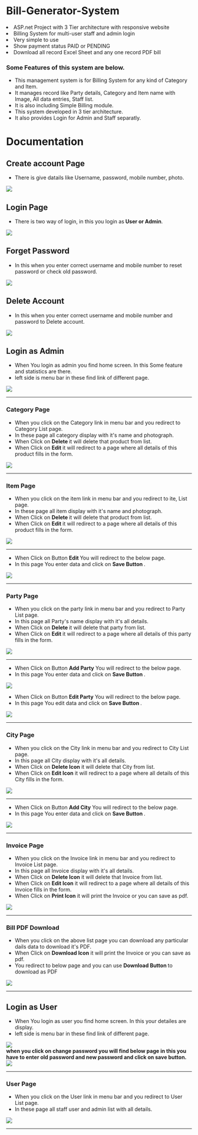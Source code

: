 # Bill-Generator-System
<li> ASP.net Project with 3 Tier architecture with responsive website <br/> </li>
<li> Billing System for multi-user staff and admin login <br/> </li>
<li> Very simple to use <br/> </li>
<li> Show payment status PAID or PENDING <br/> </li>
<li> Download all record Excel Sheet and any one record PDF bill </li>

<h3> Some Features of this system are below.</h3>

 <ul>
         <li>This management system is for Billing System for any kind of Category and Item.</li>
         <li>It manages record like Party details, Category and Item name with Image, All data entries, Staff list.</li>
         <li>It is also including Simple Billing module.</li>
         <li>	This system developed in 3 tier architecture.</li>
         <li>It also provides Login for Admin and Staff separatly.</li>

 </ul>

# Documentation
<h2>Create account Page </h2>
<ul>
<li> There is give datails like Username, password, mobile number, photo.</li>
</ul>
<img src="https://github.com/ParthPatel1912/Bill-Generator-System/blob/main/Image/create%20account.png" class="img-fluid">
<h2>Login Page </h2>
<ul>
<li> There is two way of login, in this you login as<b> User or Admin</b>.</li>
</ul>
<img src="https://github.com/ParthPatel1912/Bill-Generator-System/blob/main/Image/login.png" class="img-fluid">
       <h2> Forget Password </h2>
       <ul>
       <li> In this when you enter correct username and mobile number to reset password or check old password.</li>
       </ul>
<img src="https://github.com/ParthPatel1912/Bill-Generator-System/blob/main/Image/forget%20password.png" class="img-fluid">
<h2> Delete Account </h2>
       <ul>
       <li> In this when you enter correct username and mobile number and password to Delete account.</li>
       </ul>
<img src="https://github.com/ParthPatel1912/Bill-Generator-System/blob/main/Image/delete%20account.png" class="img-fluid">
<h2> Login as Admin </h2>
<ul>
 <li> When You login as admin you find home screen. In this Some feature and statistics are there.</li>
 <li> left side is menu bar in these find link of different page.</li>
 </ul>
 <img src="https://github.com/ParthPatel1912/Bill-Generator-System/blob/main/Image/home.png" class="img-fluid">   <hr>
 <h3>Category Page </h3>
 <ul>
 <li> When you click on the Category link in menu bar and you redirect to Category List page.</li>
 <li> In these page all category display with it's name and photograph.</li>
 <li> When Click on <b> Delete </b> it will delete that product from list.</li>
  <li> When Click on <b> Edit </b> it will redirect to a page where all details of this product fills in the form.</li>
 </ul>
  <img src="https://github.com/ParthPatel1912/Bill-Generator-System/blob/main/Image/category.png" class="img-fluid"> 
  <hr>
  
  <h3>Item Page </h3>
 <ul>
 <li> When you click on the item link in menu bar and you redirect to ite, List page.</li>
 <li> In these page all item display with it's name and photograph.</li>
 <li> When Click on <b> Delete </b> it will delete that product from list.</li>
  <li> When Click on <b> Edit </b> it will redirect to a page where all details of this product fills in the form.</li>
 </ul>
  <img src="https://github.com/ParthPatel1912/Bill-Generator-System/blob/main/Image/item.png" class="img-fluid"> 
  <hr>
  <ul>
 <li>  When Click on Button <b> Edit </b> You will redirect to the below page.</li>
 <li> In this page You enter data and click on <b>Save Button </b>.</li>
 </ul>
   <img src="https://github.com/ParthPatel1912/Bill-Generator-System/blob/main/Image/item%20edit.png" class="img-fluid"> <hr />
  
  <h3>Party Page </h3>
 <ul>
 <li> When you click on the party link in menu bar and you redirect to Party List page.</li>
 <li> In this page all Party's name display with it's all details.</li>
 <li> When Click on <b> Delete </b> it will delete that party from list.</li>
  <li> When Click on <b> Edit </b> it will redirect to a page where all details of this party fills in the form.</li>
 </ul>
  <img src="https://github.com/ParthPatel1912/Bill-Generator-System/blob/main/Image/party.png" class="img-fluid"> 
  <hr>
  <ul>
 <li>  When Click on Button <b> Add Party</b> You will redirect to the below page.</li>
 <li> In this page You enter data and click on <b>Save Button </b>.</li>
 </ul>
   <img src="https://github.com/ParthPatel1912/Bill-Generator-System/blob/main/Image/party%20add.png" class="img-fluid">
   <ul>
 <li>  When Click on Button <b> Edit Party</b> You will redirect to the below page.</li>
 <li> In this page You edit data and click on <b>Save Button </b>.</li>
 </ul>
    <img src="https://github.com/ParthPatel1912/Bill-Generator-System/blob/main/Image/party%20edit.png" class="img-fluid">   <hr>
   
   
 
<h3>City Page </h3>
 <ul>
 <li> When you click on the City link in menu bar and you redirect to City List page.</li>
 <li> In this page all City display with it's all details.</li>
 <li> When Click on <b> Delete Icon</b> it will delete that City from list.</li>
  <li> When Click on <b> Edit Icon</b> it will redirect to a page where all details of this City fills in the form.</li>
 </ul>
  <img src="https://github.com/ParthPatel1912/Bill-Generator-System/blob/main/Image/city.png" class="img-fluid"> 
  <hr>
  <ul>
 <li>  When Click on Button <b> Add City</b> You will redirect to the below page.</li>
 <li> In this page You enter data and click on <b>Save Button </b>.</li>
 </ul>
   <img src="https://github.com/ParthPatel1912/Bill-Generator-System/blob/main/Image/city%20edit.png" class="img-fluid"> <hr> 
  
  <h3>Invoice Page </h3>
 <ul>
 <li> When you click on the Invoice link in menu bar and you redirect to Invoice List page.</li>
 <li> In this page all Invoice display with it's all details.</li>
 <li> When Click on <b> Delete Icon</b> it will delete that Invoice from list.</li>
  <li> When Click on <b> Edit Icon</b> it will redirect to a page where all details of this Invoice fills in the form.</li>
   <li> When Click on <b> Print Icon</b> it will print the Invoice or you can save as pdf.</li>
 </ul>
  <img src="https://github.com/ParthPatel1912/Bill-Generator-System/blob/main/Image/bill.png" class="img-fluid"> 
  <hr>
  
  <h3> Bill PDF Download </h3>
 <ul>
 <li> When you click on the above list page you can download any particular dails data to download it's PDF.</li>
   <li> When Click on <b> Download Icon</b> it will print the Invoice or you can save as pdf.</li>
 <li> You redirect to below page and you can use <b> Download Button </b> to download as PDF </li>
 </ul>
  <img src="https://github.com/ParthPatel1912/Bill-Generator-System/blob/main/Image/pdf.png" class="img-fluid"> 
  <hr>
  
<h2> Login as User </h2>
<ul>
 <li> When You login as user you find home screen. In this your detailes are display.</li>
 <li>left side is menu bar in these find link of different page.</li>
 </ul>
 <img src="https://github.com/RishitKundariya/WholeSaleManagementSystem/blob/main/Image/User_Home.png" class="img-fluid"> <br>
 <b> when you click on change password you will find below page in this you have to enter old password and new password and click on save button.</b><br>
 <img src="https://github.com/RishitKundariya/WholeSaleManagementSystem/blob/main/Image/User_Change_Password.png" class="img-fluid"> 
 <hr>
   <h3>User Page </h3>
 <ul>
 <li> When you click on the User link in menu bar and you redirect to User List page.</li>
 <li> In these page all staff user and admin list with all details.</li>
 </ul>
  <img src="https://github.com/ParthPatel1912/Bill-Generator-System/blob/main/Image/user.png" class="img-fluid"> 
  <hr>
   
